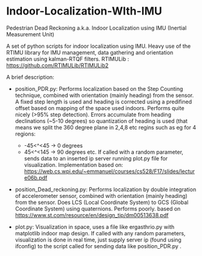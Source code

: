 # Indoor-Localization-WIth-IMU
Pedestrian Dead Reckoning a.k.a. Indoor Localization using IMU (Inertial Measurement Unit)

A set of python scripts for indoor localization using IMU. Heavy use of the RTIMU library for IMU management, data gathering and orientation estimation using kalman-RTQF filters.
RTIMULib : https://github.com/RTIMULib/RTIMULib2

A brief description:
- position_PDR.py: Performs localization based on the Step Counting technique, combined with orientation (mainly heading) from the sensor. A fixed step length is used and heading is corrected using a predifined offset based on mapping of the space used indoors. Performs quite nicely (>95% step detection). Errors accumulate from heading declinations (~5-10 degrees) so quantization of heading is used (that means we split the 360 degree plane in 2,4,8 etc regins such as eg for 4 regions:
  - -45<^<45 -> 0 degrees
  - 45<^<145 -> 90 degrees
  etc.
If called with a random parameter, sends data to an inserted ip server running plot.py file for visualization.
Implementation based on: https://web.cs.wpi.edu/~emmanuel/courses/cs528/F17/slides/lecture06b.pdf
  
- position_Dead_reckoning.py: Performs localization by double integration of accelerometer sensor, combined with orientation (mainly heading) from the sensor. Does LCS (Local Coordinate System) to GCS (Global Coordinate System) using quaternions. Performs poorly.
  based on https://www.st.com/resource/en/design_tip/dm00513638.pdf  
  
 - plot.py: Visualization in space, uses a file like ergasthrio.py with matplotlib indoor map design. If called with any random parameters, visualization is done in real time, just supply server ip (found using ifconfig) to the script called for sending data like position_PDR.py .
